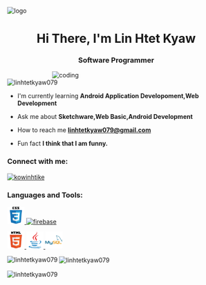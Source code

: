 ![logo]()
<h1 align="center">Hi There, I'm Lin Htet Kyaw</h1>
<h3 align="center">Software Programmer </h3>

<img align="right" alt="coding" width="400" src="https://media.tenor.com/YNqsJbmb_yMAAAAd/coding.gif">

<p align="left"> <img src="https://komarev.com/ghpvc/?username=linhtetkyaw079&label=Profile%20views&color=0e75b6&style=flat" alt="linhtetkyaw079" /> </p>

-  I'm currently learning **Android Application Developoment,Web Development**

-  Ask me about **Sketchware,Web Basic,Android Development**

-  How to reach me **linhtetkyaw079@gmail.com**

-  Fun fact **I think that I am funny.**

<h3 align="left">Connect with me:</h3>
<p align="left">
<a href="https://m.me/LinuxLXGG" target="blank"><img align="center" src="https://raw.githubusercontent.com/rahuldkjain/github-profile-readme-generator/master/src/images/icons/Social/facebook.svg" alt="kowinhtike" height="30" width="40" /></a>
</p>

<h3 align="left">Languages and Tools:</h3>
<p align="left"> 
   <a href="https://www.w3schools.com/css/" target="_blank" rel="noreferrer"> <img src="https://raw.githubusercontent.com/devicons/devicon/master/icons/css3/css3-original-wordmark.svg" alt="css3" width="40" height="40"/> </a>
  <a href="https://firebase.google.com/" target="_blank" rel="noreferrer"> <img src="https://www.vectorlogo.zone/logos/firebase/firebase-icon.svg" alt="firebase" width="40" height="40"/> </a>
  
  <a href="https://www.w3.org/html/" target="_blank" rel="noreferrer"> <img src="https://raw.githubusercontent.com/devicons/devicon/master/icons/html5/html5-original-wordmark.svg" alt="html5" width="40" height="40"/> </a> 
  <a href="https://www.java.com" target="_blank" rel="noreferrer"> <img src="https://raw.githubusercontent.com/devicons/devicon/master/icons/java/java-original.svg" alt="java" width="40" height="40"/> </a> 
   <a href="https://www.mysql.com/" target="_blank" rel="noreferrer"> <img src="https://raw.githubusercontent.com/devicons/devicon/master/icons/mysql/mysql-original-wordmark.svg" alt="mysql" width="40" height="40"/> </a>


<p><img align="left" src="https://github-readme-stats.vercel.app/api/top-langs?username=linhtetkyaw079&show_icons=true&locale=en&layout=compact" alt="linhtetkyaw079" /></p>

<p>&nbsp;<img align="center" src="https://github-readme-stats.vercel.app/api?username=linhtetkyaw079&show_icons=true&locale=en" alt="linhtetkyaw079" /></p>

<p><img align="center" src="https://github-readme-streak-stats.herokuapp.com/?user=linhtetkyaw079&" alt="linhtetkyaw079" /></p>
